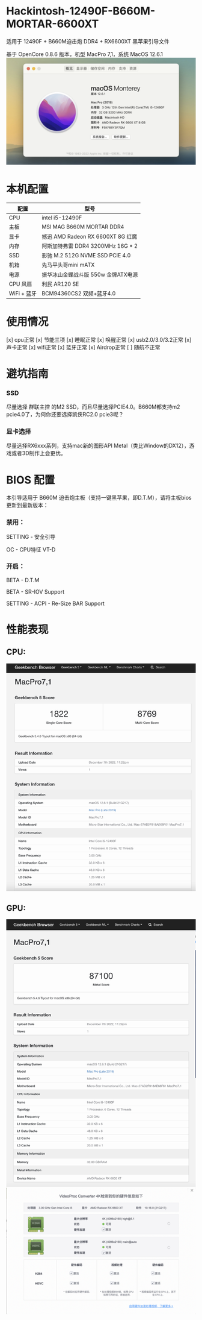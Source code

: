 # Hackintosh-12490F-B660M-MORTAR-6600XT

适用于 12490F + B660M迫击炮 DDR4 + RX6600XT 黑苹果引导文件

基于 OpenCore 0.8.6 版本，机型 MacPro 7,1，系统 MacOS 12.6.1
![image](./images/system.png)

# 本机配置

| 配置        | 型号                                                   |
|-----------|------------------------------------------------------|
| CPU       | intel i5-12490F                   |
| 主板        | MSI MAG B660M MORTAR DDR4   |
| 显卡        | 撼迅 AMD Radeon RX 6600XT 8G 红魔 |
| 内存        | 阿斯加特弗雷 DDR4 3200MHz 16G * 2   |
| SSD       |  影驰 M.2 512G NVME SSD PCIE 4.0         |
| 机箱        | 先马平头哥mini mATX           |
| 电源        | 振华冰山金蝶战斗版 550w 金牌ATX电源          |
| CPU 风扇    | 利民 AR120 SE                                          |
| WiFi + 蓝牙 | BCM94360CS2 双频+蓝牙4.0       |


# 使用情况
[x] cpu正常
[x] 节能三项
[x] 睡眠正常
[x] 唤醒正常
[x] usb2.0/3.0/3.2正常
[x] 声卡正常
[x] wifi正常
[x] 蓝牙正常
[x] Airdrop正常
[ ] 随航不正常

# 避坑指南
### SSD
尽量选择 群联主控 的M2 SSD，而且尽量选择PCIE4.0。B660M都支持m2 pcie4.0了，为何你还要选择凯侠RC2.0 pcie3呢？

### 显卡选择
尽量选择RX6xxx系列，支持mac新的图形API Metal（类比Window的DX12），游戏或者3D制作上会更优。

# BIOS 配置

本引导适用于 B660M 迫击炮主板（支持一键黑苹果，即D.T.M），请将主板bios更新到最新版本：
### 禁用：

SETTING - 安全引导

OC - CPU特征 VT-D

### 开启：

BETA - D.T.M

BETA - SR-IOV Support

SETTING - ACPI - Re-Size BAR Support

# 性能表现
## CPU:
![image](./images/geekbanch-cpu.png)

## GPU:
![image](./images/geekbanch-gpu.png)
![image](./images/gpu.png)